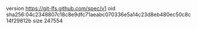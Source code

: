version https://git-lfs.github.com/spec/v1
oid sha256:04c2348807c18c8e9dfc71aeabc070336e5a14c23d8eb480ec50c8c14f29812b
size 247554
